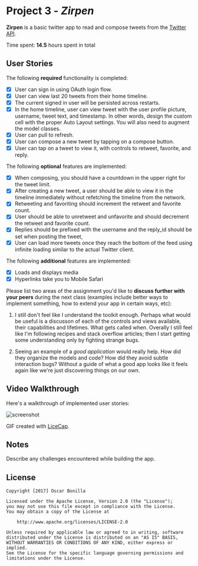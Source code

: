 # Project 3 - *Zirpen*

**Zirpen** is a basic twitter app to read and compose tweets from the
[Twitter API](https://apps.twitter.com/).

Time spent: **14.5** hours spent in total

## User Stories

The following **required** functionality is completed:

- [x] User can sign in using OAuth login flow.
- [x] User can view last 20 tweets from their home timeline.
- [x] The current signed in user will be persisted across restarts.
- [x] In the home timeline, user can view tweet with the user profile
  picture, username, tweet text, and timestamp.  In other words,
  design the custom cell with the proper Auto Layout settings.  You
  will also need to augment the model classes.
- [x] User can pull to refresh.
- [x] User can compose a new tweet by tapping on a compose button.
- [x] User can tap on a tweet to view it, with controls to retweet,
  favorite, and reply.

The following **optional** features are implemented:

- [x] When composing, you should have a countdown in the upper right
  for the tweet limit.
- [x] After creating a new tweet, a user should be able to view it in
  the timeline immediately without refetching the timeline from the
  network.
- [x] Retweeting and favoriting should increment the retweet and
  favorite count.
- [x] User should be able to unretweet and unfavorite and should
  decrement the retweet and favorite count.
- [x] Replies should be prefixed with the username and the reply_id
  should be set when posting the tweet,
- [x] User can load more tweets once they reach the bottom of the feed
  using infinite loading similar to the actual Twitter client.

The following **additional** features are implemented:

- [x] Loads and displays media
- [x] Hyperlinks take you to Mobile Safari

Please list two areas of the assignment you'd like to **discuss
further with your peers** during the next class (examples include
better ways to implement something, how to extend your app in certain
ways, etc):

1. I still don't feel like I understand the toolkit enough. Perhaps
   what would be useful is a discusson of each of the controls and
   views available, their capabilities and lifetimes. What gets called
   when. Overally I still feel like I'm following recipes and stack
   overflow articles; then I start getting some understanding only by
   fighting strange bugs.

2. Seeing an example of a *good application* would really help. How
   did they organize the models and code? How did they avoid subtle
   interaction bugs? Without a guide of what a good app looks like it
   feels again like we're just discovering things on our own.

## Video Walkthrough

Here's a walkthrough of implemented user stories:

 ![screenshot](/images/Zirpen.gif?raw=true "Screenshot of Zirpen")

GIF created with [LiceCap](http://www.cockos.com/licecap/).

## Notes

Describe any challenges encountered while building the app.

## License

    Copyright [2017] Oscar Bonilla

    Licensed under the Apache License, Version 2.0 (the "License");
    you may not use this file except in compliance with the License.
    You may obtain a copy of the License at

        http://www.apache.org/licenses/LICENSE-2.0

    Unless required by applicable law or agreed to in writing, software
    distributed under the License is distributed on an "AS IS" BASIS,
    WITHOUT WARRANTIES OR CONDITIONS OF ANY KIND, either express or implied.
    See the License for the specific language governing permissions and
    limitations under the License.
